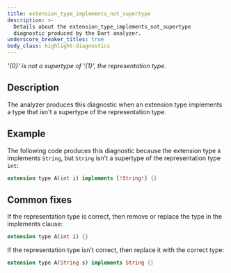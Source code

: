 ```yaml
---
title: extension_type_implements_not_supertype
description: >-
  Details about the extension_type_implements_not_supertype
  diagnostic produced by the Dart analyzer.
underscore_breaker_titles: true
body_class: highlight-diagnostics
---
```


_'{0}' is not a supertype of '{1}', the representation type._

## Description

The analyzer produces this diagnostic when an extension type implements a
type that isn't a supertype of the representation type.

## Example

The following code produces this diagnostic because the extension type `A`
implements `String`, but `String` isn't a supertype of the representation
type `int`:

```dart
extension type A(int i) implements [!String!] {}
```

## Common fixes

If the representation type is correct, then remove or replace the type in
the implements clause:

```dart
extension type A(int i) {}
```

If the representation type isn't correct, then replace it with the correct
type:

```dart
extension type A(String s) implements String {}
```
